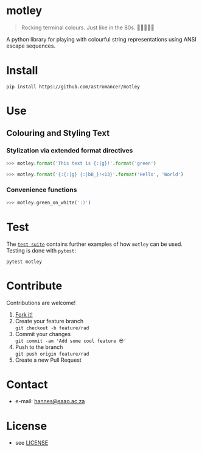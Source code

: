 # motley

> Rocking terminal colours. Just like in the 80s. 🏳️‍🌈🤘🏽🎸

<!--
TODO
[![Build Status](https://travis-ci.com/astromancer/motley.svg?branch=master)](https://travis-ci.com/astromancer/motley)
[![Documentation Status](https://readthedocs.org/projects/motley/badge/?version=latest)](https://motley.readthedocs.io/en/latest/?badge=latest)
[![PyPI](https://img.shields.io/pypi/v/motley.svg)](https://pypi.org/project/motley)
[![GitHub](https://img.shields.io/github/license/astromancer/motley.svg?color=blue)](https://motley.readthedocs.io/en/latest/license.html)
 -->

A python library for playing with colourful string representations using ANSI escape sequences.



# Install

```shell
pip install https://github.com/astromancer/motley
```

# Use

<!-- ## Examples -->

## Colouring and Styling Text

### Stylization via extended format directives
 
```python
>>> motley.format('This text is {:|g}!'.format('green')
```

```python
>>> motley.format('{:{:|g} {:|bB_}!<13}'.format('Hello', 'World')
```

### Convenience functions
```python
>>> motley.green_on_white(':)')
```

<!-- ![Example Image](https://github.com/astromancer/motley/blob/master/tests/images/example_0.png "Example Image") -->


<!-- For more examples see [Documentation]() -->

<!-- # Documentation
TODO -->

# Test

The [`test suite`](./tests) contains further examples of how
`motley` can be used.  Testing is done with `pytest`:

```shell
pytest motley
```

# Contribute
Contributions are welcome!

1. [Fork it!](https://github.com/astromancer/motley/fork)
2. Create your feature branch\
    ``git checkout -b feature/rad``
3. Commit your changes\
    ``git commit -am 'Add some cool feature 😎'``
4. Push to the branch\
    ``git push origin feature/rad``
5. Create a new Pull Request

# Contact

* e-mail: hannes@saao.ac.za

<!-- ### Third party libraries
 * see [LIBRARIES](https://github.com/username/sw-name/blob/master/LIBRARIES.md) files -->

# License

* see [LICENSE](https://github.com/astromancer/motley/blob/master/LICENSE)


<!-- # Version
This project uses a [semantic versioning](https://semver.org/) scheme. The 
latest version is
* {version} -->

